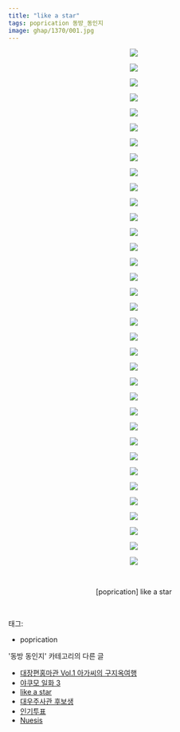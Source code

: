 ```yaml
---
title: "like a star"
tags: poprication 동방_동인지
image: ghap/1370/001.jpg
---
```

<div class="article">
<p style="text-align: center; clear: none; float: none;"><img src="{{ site.nasurl }}/ghap/1370/001.jpg"/></p>
<p style="text-align: center; clear: none; float: none;"><img src="{{ site.nasurl }}/ghap/1370/002.jpg"/></p>
<p style="text-align: center; clear: none; float: none;"><img src="{{ site.nasurl }}/ghap/1370/003.jpg"/></p>
<p style="text-align: center; clear: none; float: none;"><img src="{{ site.nasurl }}/ghap/1370/004.jpg"/></p>
<p style="text-align: center; clear: none; float: none;"><img src="{{ site.nasurl }}/ghap/1370/005.jpg"/></p>
<p style="text-align: center; clear: none; float: none;"><img src="{{ site.nasurl }}/ghap/1370/006.jpg"/></p>
<p style="text-align: center; clear: none; float: none;"><img src="{{ site.nasurl }}/ghap/1370/007.jpg"/></p>
<p style="text-align: center; clear: none; float: none;"><img src="{{ site.nasurl }}/ghap/1370/008.jpg"/></p>
<p style="text-align: center; clear: none; float: none;"><img src="{{ site.nasurl }}/ghap/1370/009.jpg"/></p>
<p style="text-align: center; clear: none; float: none;"><img src="{{ site.nasurl }}/ghap/1370/010.jpg"/></p>
<p style="text-align: center; clear: none; float: none;"><img src="{{ site.nasurl }}/ghap/1370/011.jpg"/></p>
<p style="text-align: center; clear: none; float: none;"><img src="{{ site.nasurl }}/ghap/1370/012.jpg"/></p>
<p style="text-align: center; clear: none; float: none;"><img src="{{ site.nasurl }}/ghap/1370/013.jpg"/></p>
<p style="text-align: center; clear: none; float: none;"><img src="{{ site.nasurl }}/ghap/1370/014.jpg"/></p>
<p style="text-align: center; clear: none; float: none;"><img src="{{ site.nasurl }}/ghap/1370/015.jpg"/></p>
<p style="text-align: center; clear: none; float: none;"><img src="{{ site.nasurl }}/ghap/1370/016.jpg"/></p>
<p style="text-align: center; clear: none; float: none;"><img src="{{ site.nasurl }}/ghap/1370/017.jpg"/></p>
<p style="text-align: center; clear: none; float: none;"><img src="{{ site.nasurl }}/ghap/1370/018.jpg"/></p>
<p style="text-align: center; clear: none; float: none;"><img src="{{ site.nasurl }}/ghap/1370/019.jpg"/></p>
<p style="text-align: center; clear: none; float: none;"><img src="{{ site.nasurl }}/ghap/1370/020.jpg"/></p>
<p style="text-align: center; clear: none; float: none;"><img src="{{ site.nasurl }}/ghap/1370/021.jpg"/></p>
<p style="text-align: center; clear: none; float: none;"><img src="{{ site.nasurl }}/ghap/1370/022.jpg"/></p>
<p style="text-align: center; clear: none; float: none;"><img src="{{ site.nasurl }}/ghap/1370/023.jpg"/></p>
<p style="text-align: center; clear: none; float: none;"><img src="{{ site.nasurl }}/ghap/1370/024.jpg"/></p>
<p style="text-align: center; clear: none; float: none;"><img src="{{ site.nasurl }}/ghap/1370/025.jpg"/></p>
<p style="text-align: center; clear: none; float: none;"><img src="{{ site.nasurl }}/ghap/1370/026.jpg"/></p>
<p style="text-align: center; clear: none; float: none;"><img src="{{ site.nasurl }}/ghap/1370/027.jpg"/></p>
<p style="text-align: center; clear: none; float: none;"><img src="{{ site.nasurl }}/ghap/1370/028.jpg"/></p>
<p style="text-align: center; clear: none; float: none;"><img src="{{ site.nasurl }}/ghap/1370/029.jpg"/></p>
<p style="text-align: center; clear: none; float: none;"><img src="{{ site.nasurl }}/ghap/1370/030.jpg"/></p>
<p style="text-align: center; clear: none; float: none;"><img src="{{ site.nasurl }}/ghap/1370/031.jpg"/></p>
<p style="text-align: center; clear: none; float: none;"><img src="{{ site.nasurl }}/ghap/1370/032.jpg"/></p>
<p style="text-align: center; clear: none; float: none;"><img src="{{ site.nasurl }}/ghap/1370/033.jpg"/></p>
<p style="text-align: center; clear: none; float: none;"><img src="{{ site.nasurl }}/ghap/1370/034.jpg"/></p>
<p style="text-align: center; clear: none; float: none;"><img src="{{ site.nasurl }}/ghap/1370/035.jpg"/></p>
<p style="text-align: center; clear: none; float: none;"><br/></p>
<p style="text-align: center; clear: none; float: none;">[poprication] like a star</p>
<p><br/></p>
</div><div class="tagTrail">
<p>태그: </p>
<ul>
<li>poprication</li>
</ul>
</div><div class="another">
<p>'동방 동인지' 카테고리의 다른 글</p>
<ul>
<li><a href="/2016-08-06-ghap_1372">대장편홍마관 Vol.1 아가씨의 구지옥여행</a></li>
<li><a href="/2016-08-06-ghap_1371">야쿠모 일화 3</a></li>
<li><a href="/2016-08-05-ghap_1370">like a star</a></li>
<li><a href="/2016-08-05-ghap_1369">대우주사관 후보생</a></li>
<li><a href="/2016-08-05-ghap_1368">인기투표</a></li>
<li><a href="/2016-08-05-ghap_1367">Nuesis</a></li>
</ul>
</div><div class="cb_module cb_fluid">
<div class="cb_wrt cb_profile">
</div><!-- commentList close -->
</div>
<br/>
<p id="refer"></p>
<br/>
